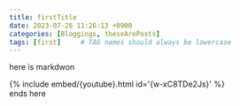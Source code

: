 ```yaml
---
title: firstTitle
date: 2023-07-26 11:26:13 +0900
categories: [Bloggings, theseArePosts]
tags: [first]     # TAG names should always be lowercase
---
```


here is
markdwon

{% include embed/{youtube}.html id='{w-xC8TDe2Js}' %}
<br/>
ends here

